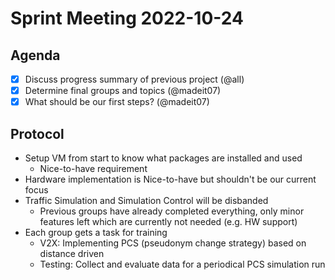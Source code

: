 # Sprint Meeting 2022-10-24

## Agenda

- [x] Discuss progress summary of previous project (@all)
- [x] Determine final groups and topics (@madeit07)
- [x] What should be our first steps? (@madeit07)

## Protocol

- Setup VM from start to know what packages are installed and used
  - Nice-to-have requirement
- Hardware implementation is Nice-to-have but shouldn't be our current focus
- Traffic Simulation and Simulation Control will be disbanded
  - Previous groups have already completed everything, only minor features left which are currently not needed (e.g. HW support)
- Each group gets a task for training
  - V2X: Implementing PCS (pseudonym change strategy) based on distance driven
  - Testing: Collect and evaluate data for a periodical PCS simulation run
